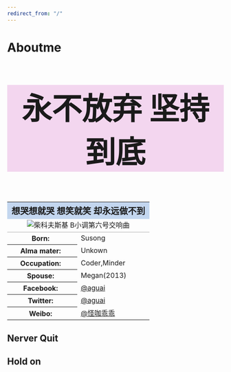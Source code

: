 ```yaml
---
redirect_from: "/"
---
```

# Aboutme
<p style="text-align:center;font-size:500%;font-weight:bold;background-color:#F3D6EF;">永不放弃 坚持到底</p>
<table class="infobox" style="width:22em;width:25.5em;border-spacing:2px;">
<tr><th colspan="2" style="text-align:center;font-size:125%;font-weight:bold;background-color:#C3D6EF;">想哭想就哭 想笑就笑 却永远做不到</th></tr>
<tr><td colspan="2" style="text-align:center;border-bottom: 1px solid #aaa; line-height: 1.5em">
<img alt="柴科夫斯基 B小调第六号交响曲" src="http://p1.img.cctvpic.com/fmspic/cc/image/24131/24131.jpg">
</td></tr>

<tr><th scope="row" style="padding-right: 1em">Born:</th><td>Susong</td></tr>
<tr><th scope="row" style="padding-right: 1em">Alma mater:</th><td>Unkown</td></tr>
<tr><th scope="row" style="padding-right: 1em">Occupation:</th><td>Coder,Minder</td></tr>
<tr><th scope="row" style="padding-right: 1em">Spouse:</th><td>Megan(2013)</td></tr>
<tr><th scope="row" style="padding-right: 1em">Facebook:</th><td><a href="">@aguai</a></td></tr>
<tr><th scope="row" style="padding-right: 1em">Twitter:</th><td><a href="">@aguai</a></td></tr>
<tr><th scope="row" style="padding-right: 1em">Weibo:</th><td><a href="https://weibo.com/u/2230652295">@怪咖乖乖</a></td></tr>
</table>

## Nerver Quit

## Hold on
